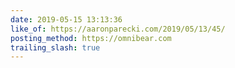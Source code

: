 ```yaml
---
date: 2019-05-15 13:13:36
like_of: https://aaronparecki.com/2019/05/13/45/
posting_method: https://omnibear.com
trailing_slash: true
---
```

